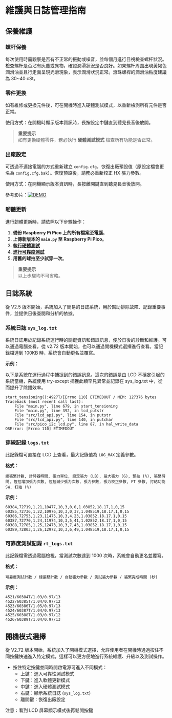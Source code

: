 # 維護與日誌管理指南

## 保養維護

### 螺杆保養

每次使用時需觀察是否有不正常的振動或噪音，並每個月進行目視檢查螺杆狀況。檢查螺杆是否沾有灰塵或異物，確認潤滑狀況是否良好。如果螺杆周圍出現黃褐色潤滑油並且行走面呈現光滑現象，表示潤滑狀況正常。滾珠螺桿的潤滑油粘度建議為 30~40 cSt。

### 零件更換

如有維修或更換元件後，可在開機時進入硬體測試模式，以重新檢測所有元件是否正常。

使用方式：在開機時顯示版本資訊時，長按設定中鍵直到聽見長音後放開。

> **重要提示**  
> 如有更換硬體零件，務必執行 **硬體測試模式** 檢查所有功能是否正常。

### 出廠設定

可透過不連接電腦的方式重新建立 `config.cfg`，恢復出廠預設值（原設定檔會更名為 `config.cfg.bak`）。恢復預設後，請務必重新校正 HX 張力參數。

使用方式：在開機顯示版本資訊時，長按離開鍵直到聽見長音後放開。

參考影片：[![DEMO](https://img.youtube.com/vi/iAgFXuEtak4/0.jpg)](https://www.youtube.com/watch?v=iAgFXuEtak4)

### 韌體更新

進行韌體更新時，請依照以下步驟操作：

1. **備份 Raspberry Pi Pico 上的所有檔案至電腦**。
2. **上傳新版本的 `main.py` 至 Raspberry Pi Pico**。
3. [**執行硬體測試**](2.Hardware_Setup.cht.md#%E7%A1%AC%E9%AB%94%E6%B8%AC%E8%A9%A6%E6%A8%A1%E5%BC%8F)
4. [**進行可靠度測試**](2.Hardware_Setup.cht.md#%E5%8F%AF%E9%9D%A0%E5%BA%A6%E6%B8%AC%E8%A9%A6)
5. **用舊的球拍至少試穿一次**。

> **重要提示**  
> 以上步驟均不可省略。

## 日誌系統

從 V2.5 版本開始，系統加入了簡易的日誌系統，用於幫助排除故障、記錄重要事件，並提供日後查閱和分析的依據。

### 系統日誌 `sys_log.txt`

系統日誌用於記錄系統運行時的關鍵資訊和錯誤訊息，便於日後的診斷和維護。可以通過電腦查看，從 v2.72 版本開始，也可以通過開機模式選擇進行查看。當記錄檔達到 100KB 時，系統會自動更名並覆寫。

**示例：**

以下是系統在運行過程中捕捉到的錯誤訊息。這次的錯誤是由 LCD 不穩定引起的系統當機，系統使用 try-except 捕獲此類罕見異常並記錄在 sys_log.txt 中，從而提升了除錯效率。

```
start_tensioning():4927T/[Errno 110] ETIMEDOUT / MEM: 127376 bytes
Traceback (most recent call last):
    File "main.py", line 679, in start_tensioning
    File "main.py", line 392, in lcd_putstr
    File "src/lcd_api.py", line 154, in putstr
    File "src/lcd_api.py", line 140, in putchar
    File "src/pico_i2c_lcd.py", line 87, in hal_write_data
OSError: [Errno 110] ETIMEDOUT
```

### 穿線記錄 `logs.txt`

此記錄檔可直接在 LCD 上查看，最大記錄值為 `LOG_MAX` 定義參數。

**格式：**
```
總張緊計數, 計時器時間, 張力單位, 設定張力 (LB), 最大張力 (G), 預拉 (%), 張緊時間, 恆拉增加張力次數, 恆拉減少張力次數, 張力參數, 張力校正參數, FT 參數, 打結功能 SW, 打結 (%)
```

**示例：**
```
60384,72719,1,21,10477,10,3,0,0,1.03852,18.17,1,0,15
60385,72736,1,22,10976,10,3,0,37,1.048519,18.17,1,0,15
60386,72753,1,23,11475,10,3,4,23,1.03852,18.17,1,0,15
60387,72770,1,24,11974,10,3,5,41,1.02852,18.17,1,0,15
60388,72785,1,25,12473,10,3,7,43,1.03852,18.17,1,0,15
60389,72803,1,26,12972,10,3,6,49,1.048519,18.17,1,0,15
```

### 可靠度測試記錄 `rt_logs.txt`

此記錄檔需透過電腦檢視，當測試次數達到 1000 次時，系統會自動更名並覆寫。

**格式：**
```
可靠度測試計數 / 總張緊計數 / 自動張力參數 / 測試張力參數 / 張緊完成時間 (秒)
```

**示例：**
```
4521/60384T/1.03/0.97/13
4522/60385T/1.04/0.97/12
4523/60386T/1.05/0.97/13
4524/60387T/1.04/0.97/13
4525/60388T/1.03/0.97/12
4526/60389T/1.04/0.97/13
```

## 開機模式選擇

從 V2.72 版本開始，系統加入了開機模式選擇，允許使用者在開機時通過按住不同按鍵快速進入特定模式，這樣可以更方便地進行系統維護、升級以及測試操作。

 - 按住特定按鍵並同時開啟電源可進入不同模式：
   - 上鍵：進入可靠性測試模式
   - 下鍵：進入軟體更新模式
   - 中鍵：進入硬體測試模式
   - 右鍵：顯示系統日誌 (`sys_log.txt`)
   - 離開鍵：恢復出廠設定

注意：看到 LCD 屏幕顯示模式後再鬆開按鍵

